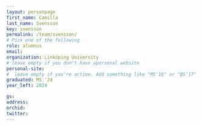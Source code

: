 ```yaml
---
layout: personpage
first_name: Camilla
last_name: Svensson
key: svensson
permalink: /team/svensson/
# Pick one of the following
role: alumnus
email:
organization: Linköping University
# leave empty if you don't have apersonal website
personal-site:
#  leave empty if you're active. Add something like "MS'16" or "BS'17" if you got a degree while with the Vis Collective. Add "N" if you left before you got a degree.
graduated: MS '24
year_left: 2024

gs:
address:
orchid:
twitter:
---
```

